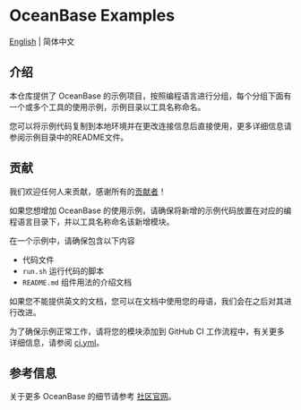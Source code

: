 # OceanBase Examples

[English](README.md) | 简体中文

## 介绍

本仓库提供了 OceanBase 的示例项目，按照编程语言进行分组，每个分组下面有一个或多个工具的使用示例，示例目录以工具名称命名。

您可以将示例代码复制到本地环境并在更改连接信息后直接使用，更多详细信息请参阅示例目录中的README文件。

## 贡献

我们欢迎任何人来贡献，感谢所有的[贡献者](https://github.com/oceanbase/ob-example/graphs/contributors)！

如果您想增加 OceanBase 的使用示例，请确保将新增的示例代码放置在对应的编程语言目录下，并以工具名称命名该新增模块。

在一个示例中，请确保包含以下内容

- 代码文件
- `run.sh` 运行代码的脚本
- `README.md` 组件用法的介绍文档

如果您不能提供英文的文档，您可以在文档中使用您的母语，我们会在之后对其进行改进。

为了确保示例正常工作，请将您的模块添加到 GitHub CI 工作流程中，有关更多详细信息，请参阅 [ci.yml](./.github/workflows/ci.yml)。

## 参考信息

关于更多 OceanBase 的细节请参考 [社区官网](https://open.oceanbase.com)。
